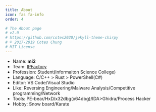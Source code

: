```yaml
---
title: About
icon: fas fa-info
order: 4

# The About page
# v2.0
# https://github.com/cotes2020/jekyll-theme-chirpy
# © 2017-2019 Cotes Chung
# MIT License
---
```


- Name: **mi2**
- Team: [IPFactory](https://ipfactory.github.io)
- Profession: Student(Informaiton Science College)
- Language: C/C++ > Rust > PowerShell(C#)
- Editor: VS Code/Visual Studio
- Like: Reversing Engineering/Malware Analysis/Competitive programming/Network
- Tools: PE-bear/HxD/x32dbg(x64dbg)/IDA>Ghidra/Process Hacker
- Hobby: Snow board/Karate

